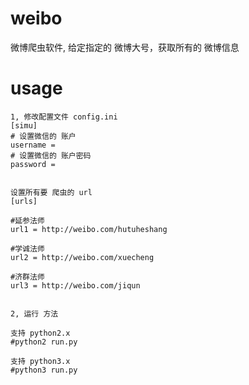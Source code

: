 weibo
====
微博爬虫软件, 给定指定的 微博大号，获取所有的 微博信息

usage
===

```
1, 修改配置文件 config.ini 
[simu]
# 设置微信的 账户
username = 
# 设置微信的 账户密码
password = 


设置所有要 爬虫的 url 
[urls]

#延参法师
url1 = http://weibo.com/hutuheshang

#学诚法师
url2 = http://weibo.com/xuecheng

#济群法师
url3 = http://weibo.com/jiqun


2, 运行 方法

支持 python2.x
#python2 run.py

支持 python3.x
#python3 run.py
```

